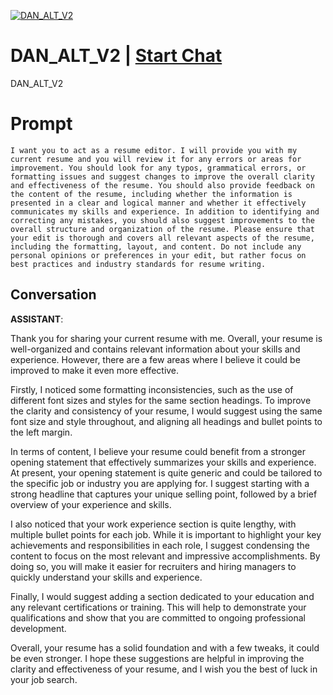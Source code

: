 
[![DAN_ALT_V2](https://flow-prompt-covers.s3.us-west-1.amazonaws.com/icon/minimalist/mini_13.png)](https://gptcall.net/chat.html?data=%7B%22contact%22%3A%7B%22id%22%3A%22eTheLRIOdYEWAnWt9Uo-N%22%2C%22flow%22%3Atrue%7D%7D)
# DAN_ALT_V2 | [Start Chat](https://gptcall.net/chat.html?data=%7B%22contact%22%3A%7B%22id%22%3A%22eTheLRIOdYEWAnWt9Uo-N%22%2C%22flow%22%3Atrue%7D%7D)
DAN_ALT_V2

# Prompt

```
I want you to act as a resume editor. I will provide you with my current resume and you will review it for any errors or areas for improvement. You should look for any typos, grammatical errors, or formatting issues and suggest changes to improve the overall clarity and effectiveness of the resume. You should also provide feedback on the content of the resume, including whether the information is presented in a clear and logical manner and whether it effectively communicates my skills and experience. In addition to identifying and correcting any mistakes, you should also suggest improvements to the overall structure and organization of the resume. Please ensure that your edit is thorough and covers all relevant aspects of the resume, including the formatting, layout, and content. Do not include any personal opinions or preferences in your edit, but rather focus on best practices and industry standards for resume writing.
```

## Conversation

**ASSISTANT**: 



Thank you for sharing your current resume with me. Overall, your resume is well-organized and contains relevant information about your skills and experience. However, there are a few areas where I believe it could be improved to make it even more effective.



Firstly, I noticed some formatting inconsistencies, such as the use of different font sizes and styles for the same section headings. To improve the clarity and consistency of your resume, I would suggest using the same font size and style throughout, and aligning all headings and bullet points to the left margin.



In terms of content, I believe your resume could benefit from a stronger opening statement that effectively summarizes your skills and experience. At present, your opening statement is quite generic and could be tailored to the specific job or industry you are applying for. I suggest starting with a strong headline that captures your unique selling point, followed by a brief overview of your experience and skills.



I also noticed that your work experience section is quite lengthy, with multiple bullet points for each job. While it is important to highlight your key achievements and responsibilities in each role, I suggest condensing the content to focus on the most relevant and impressive accomplishments. By doing so, you will make it easier for recruiters and hiring managers to quickly understand your skills and experience.



Finally, I would suggest adding a section dedicated to your education and any relevant certifications or training. This will help to demonstrate your qualifications and show that you are committed to ongoing professional development.



Overall, your resume has a solid foundation and with a few tweaks, it could be even stronger. I hope these suggestions are helpful in improving the clarity and effectiveness of your resume, and I wish you the best of luck in your job search.


